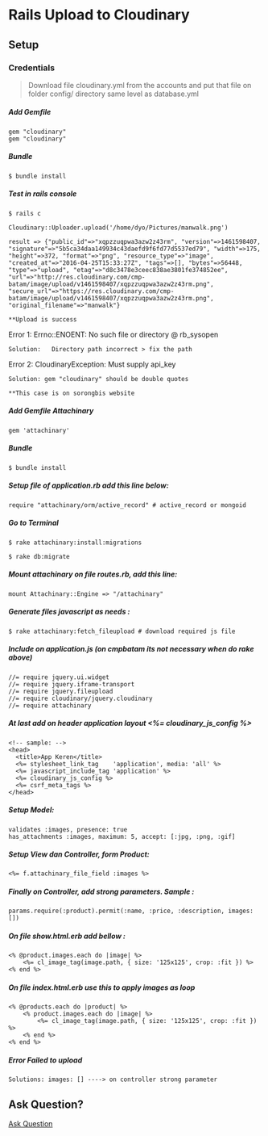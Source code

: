 # Rails Upload to Cloudinary

## Setup

### Credentials

> Download file cloudinary.yml from the accounts and put that file on folder config/ directory same level as database.yml

##### Add Gemfile

	gem "cloudinary"
	gem "cloudinary"

##### Bundle

	$ bundle install

##### Test in rails console

	$ rails c 

	Cloudinary::Uploader.upload('/home/dyo/Pictures/manwalk.png')

	result => {"public_id"=>"xqpzzuqpwa3azw2z43rm", "version"=>1461598407, "signature"=>"5b5ca34daa149934c43daefd9f6fd77d5537ed79", "width"=>175, "height"=>372, "format"=>"png", "resource_type"=>"image", "created_at"=>"2016-04-25T15:33:27Z", "tags"=>[], "bytes"=>56448, "type"=>"upload", "etag"=>"d8c3478e3ceec838ae3801fe374852ee", "url"=>"http://res.cloudinary.com/cmp-batam/image/upload/v1461598407/xqpzzuqpwa3azw2z43rm.png", "secure_url"=>"https://res.cloudinary.com/cmp-batam/image/upload/v1461598407/xqpzzuqpwa3azw2z43rm.png", "original_filename"=>"manwalk"}

	**Upload is success

Error 1:	Errno::ENOENT: No such file or directory @ rb_sysopen

	Solution:	Directory path incorrect > fix the path	

Error 2:    CloudinaryException: Must supply api_key

	Solution: gem "cloudinary" should be double quotes

	**This case is on sorongbis website


##### Add Gemfile Attachinary

	gem 'attachinary'

##### Bundle	

	$ bundle install

##### Setup file of application.rb add this line below:

	require "attachinary/orm/active_record" # active_record or mongoid

##### Go to Terminal	

	$ rake attachinary:install:migrations

	$ rake db:migrate

##### Mount attachinary on file routes.rb, add this line:

	mount Attachinary::Engine => "/attachinary"

##### Generate files javascript as needs :

	$ rake attachinary:fetch_fileupload # download required js file

##### Include on application.js (on cmpbatam its not necessary when do rake above)

	//= require jquery.ui.widget
	//= require jquery.iframe-transport
	//= require jquery.fileupload
	//= require cloudinary/jquery.cloudinary
	//= require attachinary

##### At last add on header application layout <%= cloudinary_js_config %>

	<!-- sample: -->
	<head>
	  <title>App Keren</title>
	  <%= stylesheet_link_tag    'application', media: 'all' %>
	  <%= javascript_include_tag 'application' %>
	  <%= cloudinary_js_config %>
	  <%= csrf_meta_tags %>
	</head>	

##### Setup Model:

	validates :images, presence: true
	has_attachments :images, maximum: 5, accept: [:jpg, :png, :gif]


##### Setup View dan Controller, form Product:

	<%= f.attachinary_file_field :images %>

##### Finally on Controller, add strong parameters. Sample :

	params.require(:product).permit(:name, :price, :description, images: [])

##### On file show.html.erb add bellow :

	<% @product.images.each do |image| %>
    	<%= cl_image_tag(image.path, { size: '125x125', crop: :fit }) %>
	<% end %>	

##### On file index.html.erb use this to apply images as loop

	<% @products.each do |product| %>
		<% product.images.each do |image| %>
	    	<%= cl_image_tag(image.path, { size: '125x125', crop: :fit }) %>
		<% end %>		
	<% end %>

##### Error Failed to upload

	Solutions: images: [] ----> on controller strong parameter 	

## Ask Question?

[Ask Question](https://www.bountysource.com/teams/attachinary/issues?tracker_ids=286322)















